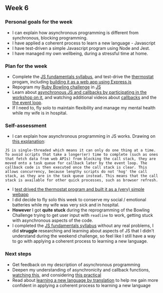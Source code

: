 ## Week 6

### Personal goals for the week

* I can explain how asynchronous programming is different from synchronous, blocking programming.
* I have applied a coherent process to learn a new language - Javascript
* I have test-driven a simple Javascript program using Node and Jest.
* I have managed my own wellbeing, during a stressful time at home.

### Plan for the week

* Complete the [JS fundamentals syllabus](https://github.com/makersacademy/javascript-fundamentals#sequence), and test-drive the [thermostat](https://github.com/makersacademy/javascript-fundamentals/blob/main/challenges/04_thermostat.md) progam, including [building it as a web app using Express.js](https://github.com/makersacademy/javascript-fundamentals/blob/main/challenges/07_web_server.md)
* Repogram my [Ruby Bowling challenge](https://github.com/almorcrette/bowling-challenge-ruby) in [JS](https://github.com/makersacademy/bowling-challenge)
* Learn about [asynchronous JS and callbacks by participating in the workshop on it](https://github.com/makersacademy/javascript-fundamentals/tree/main/workshops/async-js-and-callbacks), and watching additional videos about [callbacks](https://www.youtube.com/watch?v=xHneyv38Jro) and the [the event loop](https://www.youtube.com/watch?v=8aGhZQkoFbQ).
* If I need to, fly solo to maintain flexibility and manage my mental health while my wife is in hospital.

### Self-assessment

* I can explain how asynchronous programming in JS works. Drawing on [this explanation](https://www.youtube.com/watch?v=8aGhZQkoFbQ):
```
JS is single-threaded which means it can only do one thing at a time. To avoid scripts that take a longer(er) time to complete (such as ones that fetch data from web APIs) from blocking the call stack, they are moved onto a task queue for callback later by the event loop. The callback code is then executed once the call stack is clear. This allows concurrency, because lengthy scripts do not 'hog' the call stack, as they are in the task queue instead. This means that the call stack is available for other quick processes, such as browser refresh.
```
* I [test drived the thermostat program and built it as a (very) simple webapp](https://github.com/almorcrette/js-practice)
* I did decide to fly solo this week to conserve my social / emotional batteries while my wife was very sick and in hospital.
* __However__ I got __quite stuck__ during the reprogramming of the Bowling Challenge trying to get user input with `readline` to work, getting stuck with asynchronous aspects of the code.
* I completed the [JS fundamentals syllabus](https://github.com/makersacademy) without any real problems, I did __struggle__ researching and learning about aspects of JS that I didn't understand during the weekend challenge, so feel like I still have a way to go with applying a coherent process to learning a new language.


### Next steps

* Get feedback on my description of asynchronous programming
* Deepen my understanding of asynchronicity and callback functions, [watching this](https://www.youtube.com/watch?v=xHneyv38Jro), and considering [this practical](https://github.com/makersacademy/javascript-fundamentals/tree/main/practicals/callbacks)
* Read about [learning a new language by translation](https://hackmd.io/kMNgXiPHQf2Q_P9A-tnS9A) to help me gain more confident in applying a coherent process to learning a new language


